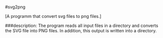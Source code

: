 #svg2png 

[A programm that convert svg files to png files.]
  
  
###description:
The program reads all input files in a directory and converts the SVG file into PNG files. In addition, this output is written into a directory.


